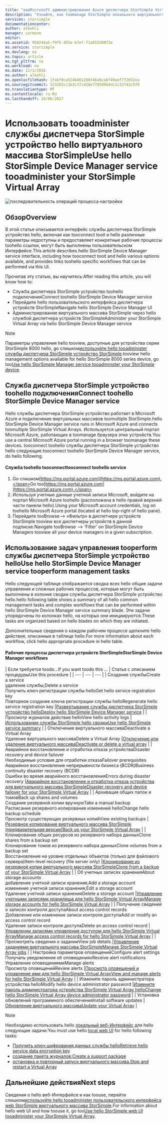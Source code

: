 ```yaml
---
title: "aaaMicrosoft администрирования Azure диспетчера StorSimple Virtual Array | Документы Microsoft"
description: "Узнайте, как toomanage StorSimple локального виртуального массива с помощью службы диспетчера StorSimple устройство hello в hello портал Azure."
services: storsimple
documentationcenter: 
author: alkohli
manager: carmonm
editor: 
ms.assetid: 958244a5-f9f5-455e-b7ef-71a65558872e
ms.service: storsimple
ms.devlang: na
ms.topic: article
ms.tgt_pltfrm: na
ms.workload: na
ms.date: 12/1/2016
ms.author: alkohli
ms.openlocfilehash: 1fabf9ca524b461266346a6cabf49aef772032ea
ms.sourcegitcommit: 523283cc1b3c37c428e77850964dc1c33742c5f0
ms.translationtype: MT
ms.contentlocale: ru-RU
ms.lasthandoff: 10/06/2017
---
```

# <a name="use-hello-storsimple-device-manager-service-tooadminister-your-storsimple-virtual-array"></a><span data-ttu-id="e7f80-103">Использовать tooadminister службы диспетчера StorSimple устройство hello виртуального массива StorSimple</span><span class="sxs-lookup"><span data-stu-id="e7f80-103">Use hello StorSimple Device Manager service tooadminister your StorSimple Virtual Array</span></span>
![последовательность операций процесса настройки](./media/storsimple-virtual-array-manager-service-administration/manage4.png)

## <a name="overview"></a><span data-ttu-id="e7f80-105">Обзор</span><span class="sxs-lookup"><span data-stu-id="e7f80-105">Overview</span></span>
<span data-ttu-id="e7f80-106">В этой статье описывается интерфейс службы диспетчера StorSimple устройство hello, включая как tooconnect tooit и hello различные параметры недоступны и предоставляет конкретные рабочие процессы toohello ссылки, могут быть выполнены пользовательском Интерфейсе.</span><span class="sxs-lookup"><span data-stu-id="e7f80-106">This article describes hello StorSimple Device Manager service interface, including how tooconnect tooit and hello various options available, and provides links toohello specific workflows that can be performed via this UI.</span></span>

<span data-ttu-id="e7f80-107">Прочитав эту статью, вы научитесь:</span><span class="sxs-lookup"><span data-stu-id="e7f80-107">After reading this article, you will know how to:</span></span>

* <span data-ttu-id="e7f80-108">Служба диспетчера StorSimple устройство toohello подключения</span><span class="sxs-lookup"><span data-stu-id="e7f80-108">Connect toohello StorSimple Device Manager service</span></span>
* <span data-ttu-id="e7f80-109">Перейдите hello пользовательского интерфейса диспетчера устройств StorSimple</span><span class="sxs-lookup"><span data-stu-id="e7f80-109">Navigate hello StorSimple Device Manager UI</span></span>
* <span data-ttu-id="e7f80-110">Администрирование виртуального массива StorSimple через hello службой диспетчера устройств StorSimple</span><span class="sxs-lookup"><span data-stu-id="e7f80-110">Administer your StorSimple Virtual Array via hello StorSimple Device Manager service</span></span>

> [!NOTE]
> <span data-ttu-id="e7f80-111">Параметры управления hello tooview, доступные для устройства серии StorSimple 8000 hello, go слишком[используйте hello tooadminister службы диспетчера StorSimple устройство StorSimple](storsimple-manager-service-administration.md).</span><span class="sxs-lookup"><span data-stu-id="e7f80-111">tooview hello management options available for hello StorSimple 8000 series device, go too[Use hello StorSimple Manager service tooadminister your StorSimple device](storsimple-manager-service-administration.md).</span></span>
> 
> 

## <a name="connect-toohello-storsimple-device-manager-service"></a><span data-ttu-id="e7f80-112">Служба диспетчера StorSimple устройство toohello подключения</span><span class="sxs-lookup"><span data-stu-id="e7f80-112">Connect toohello StorSimple Device Manager service</span></span>
<span data-ttu-id="e7f80-113">Hello службы диспетчера StorSimple устройство работает в Microsoft Azure и подключение виртуальных массивов toomultiple StorSimple.</span><span class="sxs-lookup"><span data-stu-id="e7f80-113">hello StorSimple Device Manager service runs in Microsoft Azure and connects toomultiple StorSimple Virtual Arrays.</span></span> <span data-ttu-id="e7f80-114">Используется центральный портал Microsoft Azure, работающих в toomanage браузера этих устройств.</span><span class="sxs-lookup"><span data-stu-id="e7f80-114">You use a central Microsoft Azure portal running in a browser toomanage these devices.</span></span> <span data-ttu-id="e7f80-115">tooconnect toohello службы диспетчера StorSimple устройство hello следующие.</span><span class="sxs-lookup"><span data-stu-id="e7f80-115">tooconnect toohello StorSimple Device Manager service, do hello following.</span></span>

#### <a name="tooconnect-toohello-service"></a><span data-ttu-id="e7f80-116">Служба toohello tooconnect</span><span class="sxs-lookup"><span data-stu-id="e7f80-116">tooconnect toohello service</span></span>
1. <span data-ttu-id="e7f80-117">Go слишком[https://ms.portal.azure.com](https://ms.portal.azure.com).</span><span class="sxs-lookup"><span data-stu-id="e7f80-117">Go too[https://ms.portal.azure.com](https://ms.portal.azure.com).</span></span>
2. <span data-ttu-id="e7f80-118">Используя учетные данные учетной записи Microsoft, войдите на портал Microsoft Azure toohello (расположена в hello правой верхней части панели hello).</span><span class="sxs-lookup"><span data-stu-id="e7f80-118">Using your Microsoft account credentials, log on toohello Microsoft Azure portal (located at hello top-right of hello pane).</span></span>
3. <span data-ttu-id="e7f80-119">Перейдите tooBrowse--> «Фильтр» в диспетчере устройств StorSimple tooview все диспетчеры устройств в данной подписке.</span><span class="sxs-lookup"><span data-stu-id="e7f80-119">Navigate tooBrowse --> 'Filter' on StorSimple Device Managers tooview all your device managers in a given subscription.</span></span>

## <a name="use-hello-storsimple-device-manager-service-tooperform-management-tasks"></a><span data-ttu-id="e7f80-120">Использование задач управления tooperform службы диспетчера StorSimple устройство hello</span><span class="sxs-lookup"><span data-stu-id="e7f80-120">Use hello StorSimple Device Manager service tooperform management tasks</span></span>
<span data-ttu-id="e7f80-121">Hello следующей таблице отображается сводка всех hello общие задачи управления и сложных рабочих процессов, которые могут быть выполнены в колонке сводки службы диспетчера StorSimple устройство hello.</span><span class="sxs-lookup"><span data-stu-id="e7f80-121">hello following table shows a summary of all hello common management tasks and complex workflows that can be performed within hello StorSimple Device Manager service summary blade.</span></span> <span data-ttu-id="e7f80-122">Эти задачи упорядочены по колонках hello, на которых они инициируются.</span><span class="sxs-lookup"><span data-stu-id="e7f80-122">These tasks are organized based on hello blades on which they are initiated.</span></span>

<span data-ttu-id="e7f80-123">Дополнительные сведения о каждом рабочем процессе щелкните hello действия, описанные в таблице hello.</span><span class="sxs-lookup"><span data-stu-id="e7f80-123">For more information about each workflow, click hello appropriate procedure in hello table.</span></span>

#### <a name="storsimple-device-manager-workflows"></a><span data-ttu-id="e7f80-124">Рабочие процессы диспетчера устройств StorSimple</span><span class="sxs-lookup"><span data-stu-id="e7f80-124">StorSimple Device Manager workflows</span></span>
| <span data-ttu-id="e7f80-125">Если требуется toodo...</span><span class="sxs-lookup"><span data-stu-id="e7f80-125">If you want toodo this ...</span></span> | <span data-ttu-id="e7f80-126">Статья с описанием процедуры</span><span class="sxs-lookup"><span data-stu-id="e7f80-126">Use this procedure</span></span> |
| --- | --- | --- |
| <span data-ttu-id="e7f80-127">Создание службы</span><span class="sxs-lookup"><span data-stu-id="e7f80-127">Create a service</span></span></br><span data-ttu-id="e7f80-128">удаление службы;</span><span class="sxs-lookup"><span data-stu-id="e7f80-128">Delete a service</span></span></br><span data-ttu-id="e7f80-129">Получить ключ регистрации службы hello</span><span class="sxs-lookup"><span data-stu-id="e7f80-129">Get hello service registration key</span></span></br><span data-ttu-id="e7f80-130">Повторное создание ключа регистрации службы hello</span><span class="sxs-lookup"><span data-stu-id="e7f80-130">Regenerate hello service registration key</span></span> |[<span data-ttu-id="e7f80-131">Развертывание службы диспетчера StorSimple устройство hello</span><span class="sxs-lookup"><span data-stu-id="e7f80-131">Deploy hello StorSimple Device Manager service</span></span>](storsimple-virtual-array-manage-service.md) |
| <span data-ttu-id="e7f80-132">Просмотр журналов действие hello</span><span class="sxs-lookup"><span data-stu-id="e7f80-132">View hello activity logs</span></span> |[<span data-ttu-id="e7f80-133">Использование службы StorSimple hello сводки</span><span class="sxs-lookup"><span data-stu-id="e7f80-133">Use hello StorSimple service summary</span></span>](storsimple-virtual-array-service-summary.md) |
| <span data-ttu-id="e7f80-134">Отключение виртуального массива</span><span class="sxs-lookup"><span data-stu-id="e7f80-134">Deactivate a Virtual Array</span></span></br><span data-ttu-id="e7f80-135">Удаление виртуального массива</span><span class="sxs-lookup"><span data-stu-id="e7f80-135">Delete a Virtual Array</span></span> |[<span data-ttu-id="e7f80-136">Отключение или удаление виртуального массива</span><span class="sxs-lookup"><span data-stu-id="e7f80-136">Deactivate or delete a virtual array</span></span>](storsimple-virtual-array-deactivate-and-delete-device.md) |
| <span data-ttu-id="e7f80-137">Аварийное восстановление и отработка отказа устройства</span><span class="sxs-lookup"><span data-stu-id="e7f80-137">Disaster recovery and device failover</span></span></br><span data-ttu-id="e7f80-138">Необходимые условия для отработки отказа</span><span class="sxs-lookup"><span data-stu-id="e7f80-138">Failover prerequisites</span></span></br><span data-ttu-id="e7f80-139">Аварийное восстановление непрерывности бизнеса (BCDR)</span><span class="sxs-lookup"><span data-stu-id="e7f80-139">Business continuity disaster recovery (BCDR)</span></span></br><span data-ttu-id="e7f80-140">Ошибки во время аварийного восстановления</span><span class="sxs-lookup"><span data-stu-id="e7f80-140">Errors during disaster recovery</span></span> |[<span data-ttu-id="e7f80-141">Аварийное восстановление и отработка отказа устройства для виртуального массива StorSimple</span><span class="sxs-lookup"><span data-stu-id="e7f80-141">Disaster recovery and device failover for your StorSimple Virtual Array</span></span>](storsimple-virtual-array-failover-dr.md) |
| <span data-ttu-id="e7f80-142">Архивация общих папок и томов</span><span class="sxs-lookup"><span data-stu-id="e7f80-142">Back up shares and volumes</span></span></br><span data-ttu-id="e7f80-143">Создание резервной копии вручную</span><span class="sxs-lookup"><span data-stu-id="e7f80-143">Take a manual backup</span></span></br><span data-ttu-id="e7f80-144">Расписание резервного копирования изменений hello</span><span class="sxs-lookup"><span data-stu-id="e7f80-144">Change hello backup schedule</span></span></br><span data-ttu-id="e7f80-145">Просмотр существующих резервных копий</span><span class="sxs-lookup"><span data-stu-id="e7f80-145">View existing backups</span></span> |[<span data-ttu-id="e7f80-146">Резервное копирование виртуального массива StorSimple (предварительная версия)</span><span class="sxs-lookup"><span data-stu-id="e7f80-146">Back up your StorSimple Virtual Array</span></span>](storsimple-virtual-array-backup.md) |
| <span data-ttu-id="e7f80-147">Клонирование общих ресурсов из резервного набора данных</span><span class="sxs-lookup"><span data-stu-id="e7f80-147">Clone shares from a backup set</span></span></br><span data-ttu-id="e7f80-148">Клонирование томов из резервного набора данных</span><span class="sxs-lookup"><span data-stu-id="e7f80-148">Clone volumes from a backup set</span></span></br><span data-ttu-id="e7f80-149">Восстановление на уровне отдельных объектов (только для файлового сервера)</span><span class="sxs-lookup"><span data-stu-id="e7f80-149">Item-level recovery (file server only)</span></span> |[<span data-ttu-id="e7f80-150">Клонирование из резервной копии виртуального массива StorSimple</span><span class="sxs-lookup"><span data-stu-id="e7f80-150">Clone from a backup of your StorSimple Virtual Array</span></span>](storsimple-virtual-array-clone.md) |
| <span data-ttu-id="e7f80-151">Об учетных записях хранения</span><span class="sxs-lookup"><span data-stu-id="e7f80-151">About  storage accounts</span></span></br><span data-ttu-id="e7f80-152">добавление учетной записи хранения;</span><span class="sxs-lookup"><span data-stu-id="e7f80-152">Add a storage account</span></span></br><span data-ttu-id="e7f80-153">изменение учетной записи хранения;</span><span class="sxs-lookup"><span data-stu-id="e7f80-153">Edit a storage account</span></span></br><span data-ttu-id="e7f80-154">Удаление учетной записи хранения</span><span class="sxs-lookup"><span data-stu-id="e7f80-154">Delete a storage account</span></span> |[<span data-ttu-id="e7f80-155">Управление учетными записями хранилища для hello StorSimple Virtual Array</span><span class="sxs-lookup"><span data-stu-id="e7f80-155">Manage storage accounts for hello StorSimple Virtual Array</span></span>](storsimple-virtual-array-manage-storage-accounts.md) |
| <span data-ttu-id="e7f80-156">Получение сведений о записях контроля доступа</span><span class="sxs-lookup"><span data-stu-id="e7f80-156">About access control records</span></span></br><span data-ttu-id="e7f80-157">Добавление или изменение записи контроля доступа</span><span class="sxs-lookup"><span data-stu-id="e7f80-157">Add or modify an access control record</span></span> </br><span data-ttu-id="e7f80-158">Удаление записи контроля доступа</span><span class="sxs-lookup"><span data-stu-id="e7f80-158">Delete an access control record</span></span> |[<span data-ttu-id="e7f80-159">Управлении записями управления доступом для hello StorSimple Virtual Array</span><span class="sxs-lookup"><span data-stu-id="e7f80-159">Manage access control records for hello StorSimple Virtual Array</span></span>](storsimple-virtual-array-manage-acrs.md) |
| <span data-ttu-id="e7f80-160">Просмотреть сведения о задании</span><span class="sxs-lookup"><span data-stu-id="e7f80-160">View job details</span></span> |[<span data-ttu-id="e7f80-161">Управление заданиями виртуального массива StorSimple</span><span class="sxs-lookup"><span data-stu-id="e7f80-161">Manage StorSimple Virtual Array jobs</span></span>](storsimple-virtual-array-manage-jobs.md) |
| <span data-ttu-id="e7f80-162">Настройка параметров оповещений</span><span class="sxs-lookup"><span data-stu-id="e7f80-162">Configure alert settings</span></span></br><span data-ttu-id="e7f80-163">Получать уведомления об оповещениях</span><span class="sxs-lookup"><span data-stu-id="e7f80-163">Receive alert notifications</span></span></br><span data-ttu-id="e7f80-164">Управление оповещениями</span><span class="sxs-lookup"><span data-stu-id="e7f80-164">Manage alerts</span></span></br><span data-ttu-id="e7f80-165">Просмотр оповещений</span><span class="sxs-lookup"><span data-stu-id="e7f80-165">Review alerts</span></span> |[<span data-ttu-id="e7f80-166">Просмотр оповещений и управление ими для hello StorSimple Virtual Array</span><span class="sxs-lookup"><span data-stu-id="e7f80-166">View and manage alerts for hello StorSimple Virtual Array</span></span>](storsimple-virtual-array-manage-alerts.md) |
| <span data-ttu-id="e7f80-167">Измените пароль администратора устройства hello</span><span class="sxs-lookup"><span data-stu-id="e7f80-167">Modify hello device administrator password</span></span> |[<span data-ttu-id="e7f80-168">Измените пароль администратора устройства StorSimple Virtual Array hello</span><span class="sxs-lookup"><span data-stu-id="e7f80-168">Change hello StorSimple Virtual Array device administrator password</span></span>](storsimple-virtual-array-change-device-admin-password.md) |
| <span data-ttu-id="e7f80-169">Установка обновлений программного обеспечения</span><span class="sxs-lookup"><span data-stu-id="e7f80-169">Install software updates</span></span> |[<span data-ttu-id="e7f80-170">Обновление виртуального массива</span><span class="sxs-lookup"><span data-stu-id="e7f80-170">Update your Virtual Array</span></span>](storsimple-virtual-array-install-update.md) |

> [!NOTE]
> <span data-ttu-id="e7f80-171">Необходимо использовать hello [локальный веб-Интерфейс](storsimple-ova-web-ui-admin.md) для hello следующие задачи:</span><span class="sxs-lookup"><span data-stu-id="e7f80-171">You must use hello [local web UI](storsimple-ova-web-ui-admin.md) for hello following tasks:</span></span>
> 
> * [<span data-ttu-id="e7f80-172">Получить ключ шифрования данных службы hello</span><span class="sxs-lookup"><span data-stu-id="e7f80-172">Retrieve hello service data encryption key</span></span>](storsimple-ova-web-ui-admin.md#get-the-service-data-encryption-key)
> * [<span data-ttu-id="e7f80-173">создание пакета журналов;</span><span class="sxs-lookup"><span data-stu-id="e7f80-173">Create a support package</span></span>](storsimple-ova-web-ui-admin.md#generate-a-log-package)
> * [<span data-ttu-id="e7f80-174">остановка и повторный запуск виртуального массива.</span><span class="sxs-lookup"><span data-stu-id="e7f80-174">Stop and restart a Virtual Array</span></span>](storsimple-ova-web-ui-admin.md#shut-down-and-restart-your-device)
> 
> 

## <a name="next-steps"></a><span data-ttu-id="e7f80-175">Дальнейшие действия</span><span class="sxs-lookup"><span data-stu-id="e7f80-175">Next steps</span></span>
<span data-ttu-id="e7f80-176">Сведения о hello веб-Интерфейсе и как toouse, перейти слишком[используйте hello tooadminister пользовательского интерфейса web StorSimple виртуального массива StorSimple](storsimple-ova-web-ui-admin.md).</span><span class="sxs-lookup"><span data-stu-id="e7f80-176">For information about hello web UI and how toouse it, go too[Use hello StorSimple web UI tooadminister your StorSimple Virtual Array](storsimple-ova-web-ui-admin.md).</span></span>

